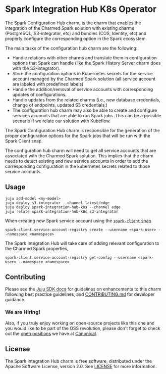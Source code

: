 # Spark Integration Hub K8s Operator

The Spark Configuration Hub charm, is the charm that enables the integration of 
the Charmed Spark solution with existing charms (PostgreSQL, S3-integrator, etc) 
and bundles (COS, Identity, etc) and properly configure the corresponding 
option in the Spark ecosystem.

The main tasks of the configuration hub charm are the following:

* Handle relations with other charms and translate them in configuration options 
  that Spark can handle (like the Spark History Server charm does with the S3-integrator).
* Store the configuration options in Kubernetes secrets for the service account
  managed by the Charmed Spark solution (all service account are labeled with predefined labels)
* Handle the addition/removal of service accounts with corresponding updates of 
  configurations.
* Handle updates from the related charms (i.e., new database credentials, 
  change of endpoints, updated S3 credentials.)
* The configuration hub charm may also be able to create and configure services
  accounts that are able to run Spark jobs. This can be a possible scenario if
  we relate our solution with Kubeflow. 

The Spark Configuration Hub charm is responsible for the generation of the 
proper configuration options for the Spark jobs that will be run with the 
Spark Client snap. 

The configuration hub charm will need to get all service accounts that are 
associated with the Charmed Spark solution. This implies that the charm needs 
to detect existing and new service accounts in order to add the corresponding 
configuration in the kubernetes secrets related to those service accounts. 


## Usage

```shell
juju add-model <my-model>
juju deploy s3-integrator --channel latest/edge
juju deploy spark-integration-hub-k8s --channel edge
juju relate spark-integration-hub-k8s s3-integrator
```

When creating new Spark service account using the [`spark-client` snap](https://snapcraft.io/spark-client)

```shell
spark-client.service-account-registry create --username <spark-user> --namespace <namespace>
```

The Spark Integration Hub will take care of adding relevant configuration to the 
Charmed Spark properties, 

```shell
spark-client.service-account-registry get-config --username <spark-user> --namespace <namespace>
```

## Contributing

Please see the [Juju SDK docs](https://juju.is/docs/sdk) for guidelines on enhancements 
to this charm following best practice guidelines, and 
[CONTRIBUTING.md](https://github.com/canonical/spark-integration-hub-k8s-operator/blob/main/CONTRIBUTING.md) 
for developer guidance. 

### We are Hiring!

Also, if you truly enjoy working on open-source projects like this one and you 
would like to be part of the OSS revolution, please don't forget to check out 
the [open positions](https://canonical.com/careers/all) we have at [Canonical](https://canonical.com/). 

## License
The Spark Integration Hub charm is free software, distributed under the 
Apache Software License, version 2.0. See [LICENSE](https://github.com/canonical/spark-integration-hub-k8s-operator/blob/main/LICENSE) 
for more information.

